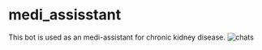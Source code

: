 # medi_assisstant
This bot is used as an medi-assistant for chronic kidney disease.
![chats](https://github.com/SuvethaShreeJP/medi_assisstant/blob/main/chat.PNG)
